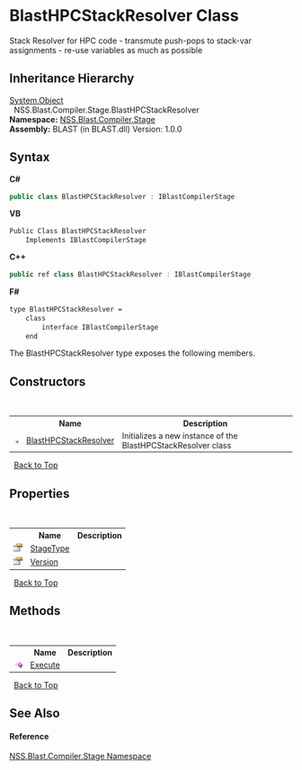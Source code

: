 # BlastHPCStackResolver Class
 

Stack Resolver for HPC code - transmute push-pops to stack-var assignments - re-use variables as much as possible


## Inheritance Hierarchy
<a href="https://docs.microsoft.com/dotnet/api/system.object" target="_blank" rel="noopener noreferrer">System.Object</a><br />&nbsp;&nbsp;NSS.Blast.Compiler.Stage.BlastHPCStackResolver<br />
**Namespace:**&nbsp;<a href="f44e629d-16ad-ce78-c6d1-bb239589698b">NSS.Blast.Compiler.Stage</a><br />**Assembly:**&nbsp;BLAST (in BLAST.dll) Version: 1.0.0

## Syntax

**C#**<br />
``` C#
public class BlastHPCStackResolver : IBlastCompilerStage
```

**VB**<br />
``` VB
Public Class BlastHPCStackResolver
	Implements IBlastCompilerStage
```

**C++**<br />
``` C++
public ref class BlastHPCStackResolver : IBlastCompilerStage
```

**F#**<br />
``` F#
type BlastHPCStackResolver =  
    class
        interface IBlastCompilerStage
    end
```

The BlastHPCStackResolver type exposes the following members.


## Constructors
&nbsp;<table><tr><th></th><th>Name</th><th>Description</th></tr><tr><td>![Public method](media/pubmethod.gif "Public method")</td><td><a href="f5173e27-c39c-d3d3-de89-7cfccdb43e5e">BlastHPCStackResolver</a></td><td>
Initializes a new instance of the BlastHPCStackResolver class</td></tr></table>&nbsp;
<a href="#blasthpcstackresolver-class">Back to Top</a>

## Properties
&nbsp;<table><tr><th></th><th>Name</th><th>Description</th></tr><tr><td>![Public property](media/pubproperty.gif "Public property")</td><td><a href="120e022c-7ec1-cc1a-4aca-b6d84236f300">StageType</a></td><td /></tr><tr><td>![Public property](media/pubproperty.gif "Public property")</td><td><a href="1f704059-4449-452f-a2ad-7f4350189e35">Version</a></td><td /></tr></table>&nbsp;
<a href="#blasthpcstackresolver-class">Back to Top</a>

## Methods
&nbsp;<table><tr><th></th><th>Name</th><th>Description</th></tr><tr><td>![Public method](media/pubmethod.gif "Public method")</td><td><a href="0361c2e6-de2e-8c44-997c-b746748bf0bc">Execute</a></td><td /></tr></table>&nbsp;
<a href="#blasthpcstackresolver-class">Back to Top</a>

## See Also


#### Reference
<a href="f44e629d-16ad-ce78-c6d1-bb239589698b">NSS.Blast.Compiler.Stage Namespace</a><br />